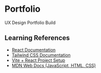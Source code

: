 # Portfolio
UX Design Portfolio Build
## Learning References
- [React Documentation](https://react.dev/learn)
- [Tailwind CSS Documentation](https://tailwindcss.com/docs)
- [Vite + React Project Setup](https://vitejs.dev/guide/)
- [MDN Web Docs (JavaScript, HTML, CSS)](https://developer.mozilla.org/)
